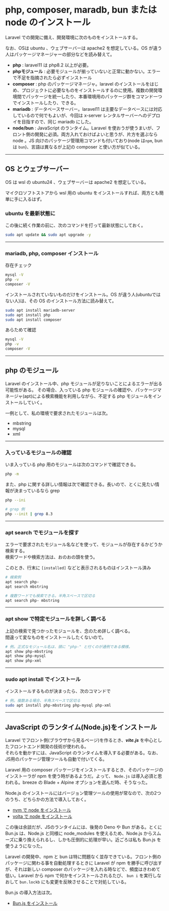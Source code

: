 # php, composer, maradb, bun または node のインストール

Laravel での開発に備え、開発環境に次のものをインストールする。

なお、OSは ubuntu 、ウェブサーバーは apache2 を想定している。OS が違う人はパッケージマネージャーの部分などを読み替えて。

- **php** : laravel11 は php8.2 以上が必要。
- **phpモジュール** : 必要モジュールが揃っていないと正常に動かない。エラーで不足を指摘されたら必ずインストール
- **composer** : php のパッケージマネージャ。laravel のインストールをはじめ、プロジェクトに必要なものをインストールするのに使用。複数の開発環境間でパッケージを統一したり、本番環境用のパッケージ群をコマンド一つでインストールしたり、できる。
- **mariadb** : データベースサーバー。laravel11 は主要なデータベースには対応しているので何でもよいが、今回は x-server レンタルサーバーへのデプロイを目指すので、同じ mariadb にした。
- **node/bun** : JavaScript のランタイム。Laravel を使おうが使うまいが、フロント側の開発に必須。両方入れておけばよいと思うが、片方を選ぶなら node 。JS 向けのパッケージ管理用コマンドも付いており(node は`npm`, bun は `bun`)、言語は異なるが上記の composer と使い方が似ている。

---

## OS とウェブサーバー

OS は wsl の ubuntu24 、ウェブサーバーは apache2 を想定している。

マイクロソフトストアから wsl 用の ubuntu をインストールすれば、両方とも簡単に手に入るはず。

### ubuntu を最新状態に

この後に続く作業の前に、次のコマンドを打って最新状態にしておく。  

```bash
sudo apt update && sudo apt upgrade -y
```

---

### mariadb, php, composer インストール

存在チェック

```bash
mysql -V
php -v
composer -V
```

インストールされていないものだけをインストール。OS が違う人(ubuntuではない人)は、その OS のインストール方法に読み替えて。

```bash
sudo apt install mariadb-server
sudo apt install php
sudo apt install composer
```

あらためて確認

```bash
mysql -V
php -v
composer -V
```

---

## php のモジュール

Laravel のインストール中、php モジュールが足りないことによるエラーが出る可能性がある。
その場合、入っている php モジュールの確認や、パッケージマネージャ(apt)による検索機能を利用しながら、不足する php モジュールをインストールしていく。

一例として、私の環境で要求されたモジュールは次。

- mbstring
- mysql
- xml

---

### 入っているモジュールの確認

いま入っている php 用のモジュールは次のコマンドで確認できる。

```bash
php -m
```

また、php に関する詳しい情報は次で確認できる。長いので、とくに見たい情報が決まっているなら grep

```bash
php --ini

# grep 例
php --init | grep 8.3
```

---

### apt search でモジュールを探す

エラーで要求されたモジュール名などを使って、モジュールが存在するかどうか検索する。  
検索ワードや検索方法は、おのおの頭を使う。

このとき、行末に `[installed]` などと表示されるものはインストール済み

```bash
# 検索例
apt search php-
apt search mbstring

# 複数ワードでも検索できる。半角スペースで区切る
apt search php- mbstring
```

---

### apt show で特定モジュールを詳しく調べる

上記の検索で見つかったモジュールを、念のため詳しく調べる。  
間違って変なものをインストールしたくないので。

```bash
# 例。正式なモジュール名は、頭に "php-" と付くのが通例である模様。
apt show php-mbstring
apt show php-mysql
apt show php-xml
```

---

### sudo apt install でインストール

インストールするものが決まったら、次のコマンドで

```bash
# 例。複数ある場合、半角スペースで区切る
sudo apt install php-mbstring php-mysql php-xml
```

---

## JavaScript のランタイム(Node.js)をインストール

Laravel でフロント側(ブラウザから見るページ)を作るとき、***vite.js*** を中心としたフロントエンド開発の技術が使われる。  
それらを動かすには、JavaScript のランタイムを導入する必要がある。なお、JS用のパッケージ管理ツールも自動で付いてくる。

Laravel 用の composer パッケージをインストールするとき、そのパッケージのインストーラが npm を使う時があるようだ。よって、 `Node.js` は導入必須と思われる。breeze の Blade + Alpine オプションを選んだ時、そうなった。

Node.js のインストールにはバージョン管理ツールの使用が常なので、次の2つのうち、どちらかの方法で導入しておく。

- [nvm で node をインストール](../node/install_node_via_nvm.md)
- [volta で node をインストール](../node/install_node_via_volta.md)

この後は余談だが、JSのランタイムには、後発の Deno や Bun がある。とくに Bun.js は、Node.js と同様に node_modules を使えるため、Node.js からスムーズに乗り換えられるし、しかも圧倒的に処理が早い。近ごろは私も Bun.js を使うようになった。

Laravel の開発中、npm と bun は特に問題なく並存できている。フロント側のパッケージに関わる事を自動処理するときに Laravel が npm を勝手に呼び出すが、それは新しい composer のパッケージを入れる時などで、頻度はきわめて低い。Laravel から npm で何かをインストールされるたび、 `bun i` を実行しなおして `bun.lockb` にも変更を反映させることで対処している。

Bun.js の導入方法は次。

- [Bun.js をインストール](../node/install_bun.md)
